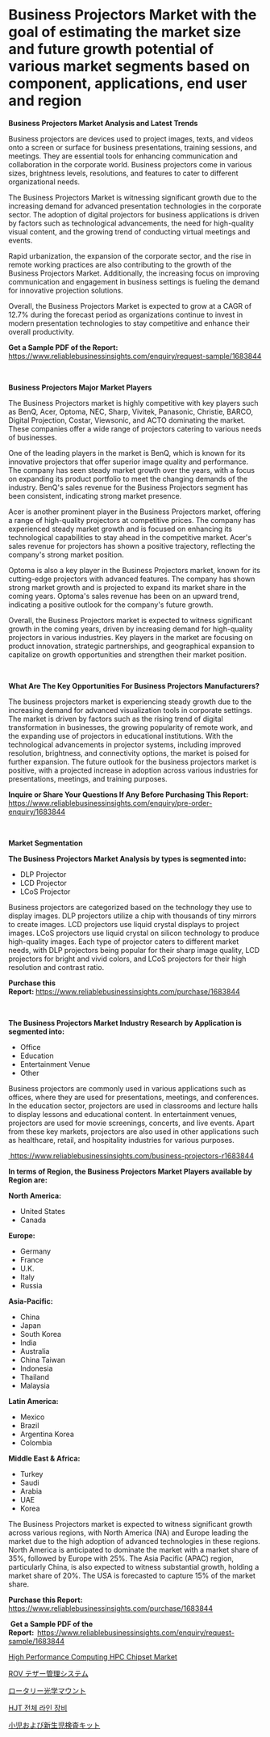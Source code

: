 <p><h1>Business Projectors Market with the goal of estimating the market size and future growth potential of various market segments based on component, applications, end user and region</h1></p><p><strong>Business Projectors Market Analysis and Latest Trends</strong></p>
<p><p>Business projectors are devices used to project images, texts, and videos onto a screen or surface for business presentations, training sessions, and meetings. They are essential tools for enhancing communication and collaboration in the corporate world. Business projectors come in various sizes, brightness levels, resolutions, and features to cater to different organizational needs.</p><p>The Business Projectors Market is witnessing significant growth due to the increasing demand for advanced presentation technologies in the corporate sector. The adoption of digital projectors for business applications is driven by factors such as technological advancements, the need for high-quality visual content, and the growing trend of conducting virtual meetings and events.</p><p>Rapid urbanization, the expansion of the corporate sector, and the rise in remote working practices are also contributing to the growth of the Business Projectors Market. Additionally, the increasing focus on improving communication and engagement in business settings is fueling the demand for innovative projection solutions.</p><p>Overall, the Business Projectors Market is expected to grow at a CAGR of 12.7% during the forecast period as organizations continue to invest in modern presentation technologies to stay competitive and enhance their overall productivity.</p></p>
<p><strong>Get a Sample PDF of the Report:&nbsp;</strong> <a href="https://www.reliablebusinessinsights.com/enquiry/request-sample/1683844">https://www.reliablebusinessinsights.com/enquiry/request-sample/1683844</a></p>
<p>&nbsp;</p>
<p><strong>Business Projectors Major Market Players</strong></p>
<p><p>The Business Projectors market is highly competitive with key players such as BenQ, Acer, Optoma, NEC, Sharp, Vivitek, Panasonic, Christie, BARCO, Digital Projection, Costar, Viewsonic, and ACTO dominating the market. These companies offer a wide range of projectors catering to various needs of businesses.</p><p>One of the leading players in the market is BenQ, which is known for its innovative projectors that offer superior image quality and performance. The company has seen steady market growth over the years, with a focus on expanding its product portfolio to meet the changing demands of the industry. BenQ's sales revenue for the Business Projectors segment has been consistent, indicating strong market presence.</p><p>Acer is another prominent player in the Business Projectors market, offering a range of high-quality projectors at competitive prices. The company has experienced steady market growth and is focused on enhancing its technological capabilities to stay ahead in the competitive market. Acer's sales revenue for projectors has shown a positive trajectory, reflecting the company's strong market position.</p><p>Optoma is also a key player in the Business Projectors market, known for its cutting-edge projectors with advanced features. The company has shown strong market growth and is projected to expand its market share in the coming years. Optoma's sales revenue has been on an upward trend, indicating a positive outlook for the company's future growth.</p><p>Overall, the Business Projectors market is expected to witness significant growth in the coming years, driven by increasing demand for high-quality projectors in various industries. Key players in the market are focusing on product innovation, strategic partnerships, and geographical expansion to capitalize on growth opportunities and strengthen their market position.</p></p>
<p>&nbsp;</p>
<p><strong>What Are The Key Opportunities For Business Projectors Manufacturers?</strong></p>
<p><p>The business projectors market is experiencing steady growth due to the increasing demand for advanced visualization tools in corporate settings. The market is driven by factors such as the rising trend of digital transformation in businesses, the growing popularity of remote work, and the expanding use of projectors in educational institutions. With the technological advancements in projector systems, including improved resolution, brightness, and connectivity options, the market is poised for further expansion. The future outlook for the business projectors market is positive, with a projected increase in adoption across various industries for presentations, meetings, and training purposes.</p></p>
<p><strong>Inquire or Share Your Questions If Any Before Purchasing This Report:</strong> <a href="https://www.reliablebusinessinsights.com/enquiry/pre-order-enquiry/1683844">https://www.reliablebusinessinsights.com/enquiry/pre-order-enquiry/1683844</a></p>
<p>&nbsp;</p>
<p><strong>Market Segmentation</strong></p>
<p><strong>The Business Projectors Market Analysis by types is segmented into:</strong></p>
<p><ul><li>DLP Projector</li><li>LCD Projector</li><li>LCoS Projector</li></ul></p>
<p><p>Business projectors are categorized based on the technology they use to display images. DLP projectors utilize a chip with thousands of tiny mirrors to create images. LCD projectors use liquid crystal displays to project images. LCoS projectors use liquid crystal on silicon technology to produce high-quality images. Each type of projector caters to different market needs, with DLP projectors being popular for their sharp image quality, LCD projectors for bright and vivid colors, and LCoS projectors for their high resolution and contrast ratio.</p></p>
<p><strong>Purchase this Report:&nbsp;</strong><a href="https://www.reliablebusinessinsights.com/purchase/1683844">https://www.reliablebusinessinsights.com/purchase/1683844</a></p>
<p>&nbsp;</p>
<p><strong>The Business Projectors Market Industry Research by Application is segmented into:</strong></p>
<p><ul><li>Office</li><li>Education</li><li>Entertainment Venue</li><li>Other</li></ul></p>
<p><p>Business projectors are commonly used in various applications such as offices, where they are used for presentations, meetings, and conferences. In the education sector, projectors are used in classrooms and lecture halls to display lessons and educational content. In entertainment venues, projectors are used for movie screenings, concerts, and live events. Apart from these key markets, projectors are also used in other applications such as healthcare, retail, and hospitality industries for various purposes.</p></p>
<p><a href="https://www.reliablebusinessinsights.com/business-projectors-r1683844">&nbsp;https://www.reliablebusinessinsights.com/business-projectors-r1683844</a></p>
<p><strong>In terms of Region, the Business Projectors Market Players available by Region are:</strong></p>
<p>
    <p> <strong> North America: </strong>
        <ul>
            <li>United States</li>
            <li>Canada</li>
        </ul>
        </p> 
    <p> <strong> Europe: </strong>
        <ul>
            <li>Germany</li>
            <li>France</li>
            <li>U.K.</li>
            <li>Italy</li>
            <li>Russia</li>
        </ul>
        </p> 
    <p> <strong> Asia-Pacific: </strong>
        <ul>
            <li>China</li>
            <li>Japan</li>
            <li>South Korea</li>
            <li>India</li>
            <li>Australia</li>
            <li>China Taiwan</li>
            <li>Indonesia</li>
            <li>Thailand</li>
            <li>Malaysia</li>
        </ul>
        </p> 
    <p> <strong> Latin America: </strong>
        <ul>
            <li>Mexico</li>
            <li>Brazil</li>
            <li>Argentina Korea</li>
            <li>Colombia</li>
        </ul>
        </p> 
    <p> <strong> Middle East & Africa: </strong>
        <ul>
            <li>Turkey</li>
            <li>Saudi</li>
            <li>Arabia</li>
            <li>UAE</li>
            <li>Korea</li>
        </ul>
    </p>
    </p>
<p><p>The Business Projectors market is expected to witness significant growth across various regions, with North America (NA) and Europe leading the market due to the high adoption of advanced technologies in these regions. North America is anticipated to dominate the market with a market share of 35%, followed by Europe with 25%. The Asia Pacific (APAC) region, particularly China, is also expected to witness substantial growth, holding a market share of 20%. The USA is forecasted to capture 15% of the market share.</p></p>
<p><strong>Purchase this Report: </strong><a href="https://www.reliablebusinessinsights.com/purchase/1683844">https://www.reliablebusinessinsights.com/purchase/1683844</a></p>
<p>&nbsp;<strong>Get a Sample PDF of the Report:&nbsp;&nbsp;</strong><a href="https://www.reliablebusinessinsights.com/enquiry/request-sample/1683844">https://www.reliablebusinessinsights.com/enquiry/request-sample/1683844</a></p>
<p><strong></strong></p>
<p><p><a href="https://issuu.com/reportprime-2/docs/high-performance-computing-hpc-chipset-market-size">High Performance Computing HPC Chipset Market</a></p><p><a href="https://medium.com/@stefansmith00/rov%E3%83%86%E3%82%B6%E3%83%BC%E3%83%9E%E3%83%8D%E3%82%B8%E3%83%A1%E3%83%B3%E3%83%88%E3%82%B7%E3%82%B9%E3%83%86%E3%83%A0%E3%81%AE%E5%B8%82%E5%A0%B4%E5%B1%95%E6%9C%9B-%E6%A5%AD%E7%95%8C%E6%A6%82%E8%A6%81%E3%81%A8%E4%BA%88%E6%B8%AC-2024%E5%B9%B4%E3%81%8B%E3%82%892031%E5%B9%B4%E3%81%BE%E3%81%A7-ca4a32453adc">ROV テザー管理システム</a></p><p><a href="https://github.com/andym141978/Market-Research-Report-List-1/blob/main/5143810109571.md">ロータリー光学マウント</a></p><p><a href="https://github.com/giancarlo642004/Market-Research-Report-List-1/blob/main/7400171104404.md">HJT 전체 라인 장비</a></p><p><a href="https://medium.com/@magalirtiz2005/%E5%B0%8F%E5%85%90%E7%A7%91%E3%81%8A%E3%82%88%E3%81%B3%E6%96%B0%E7%94%9F%E5%85%90%E6%A4%9C%E6%9F%BB%E3%82%AD%E3%83%83%E3%83%88%E3%81%AE%E5%B8%82%E5%A0%B4%E8%AA%BF%E6%9F%BB%E3%83%AC%E3%83%9D%E3%83%BC%E3%83%88-%E3%81%9D%E3%81%AE%E6%AD%B4%E5%8F%B2%E3%81%8A%E3%82%88%E3%81%B32024%E5%B9%B4%E3%81%8B%E3%82%892031%E5%B9%B4%E3%81%BE%E3%81%A7%E3%81%AE%E4%BA%88%E6%B8%AC-696e98328885">小児および新生児検査キット</a></p></p>